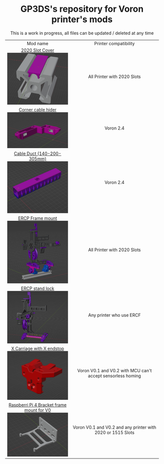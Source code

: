 <h1 align="center">GP3DS's repository for Voron printer's mods</h1>

 <p align="center">This is a work in progress, all files can be updated / deleted at any time</p>


<table align="center">
  <tr>
    <td align="center">Mod name</td>
    <td align="center">Printer compatibility</td>   
  </tr>
  <tr>
    <td align="center">
      <a href="./2020_Slot_Cover">2020 Slot Cover<br><img src="./2020_Slot_Cover/Images/installation_screenshot.png" alt="1" width=300px></a></td>
    <td align="center">All Printer with 2020 Slots</td>   
  </tr>  
  <tr>
    <td align="center">
      <a href="./Corner_cable_Hiders">Corner cable hider<br><img src="./Corner_cable_Hiders/Images/concept_screenshot.png" alt="1" width=300px></a></td>
    <td align="center">Voron 2.4</td>   
  </tr>
  <tr>
    <td align="center">
      <a href="./Cable_Duct">Cable Duct (140-200-305mm)<br><img src="./Cable_Duct/Images/Concept_screenshot.png" alt="1" width=300px></a></td>
    <td align="center">Voron 2.4</td>   
  </tr>
  <tr>
    <td align="center">
      <a href="./ERCP_frame_mount">ERCP Frame mount<br><img src="./ERCP_frame_mount/Images/general_screenshot.png" alt="1" width=300px></a></td>
    <td align="center">All Printer with 2020 Slots</td>   
  </tr>
  <tr>
    <td align="center">
      <a href="./ERCP_stand_lock">ERCP stand lock<br><img src="./ERCP_stand_lock/Images/Concept_screenshot.png" alt="1" width=300px></a></td>
    <td align="center">Any printer who use ERCF</td>   
  </tr>
  <tr>
    <td align="center">
      <a href="./V0_X_Carriage_with_endstop">X Carriage with X endstop<br><img src="./V0_X_Carriage_with_endstop/Images/Screenshot_part.png" alt="1" width=300px></a></td>
    <td align="center">Voron V0.1 and V0.2 with MCU can't accept sensorless homing</td>   
  </tr>
  <tr>
    <td align="center">
      <a href="./V0_Pi4_bracket">Raspberri Pi 4 Bracket frame mount for V0<br><img src="./V0_Pi4_bracket/Images/Concept.png" alt="1" width=300px></a></td>
    <td align="center">Voron V0.1 and V0.2 and any printer with 2020 or 1515 Slots</td>   
  </tr>
</table>
